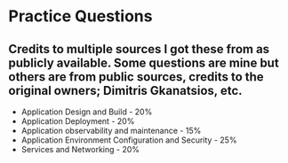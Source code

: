 # Practice Questions
## Credits to multiple sources I got these from as publicly available. Some questions are mine but others are from public sources, credits to the original owners; Dimitris Gkanatsios, etc. 


- Application Design and Build - 20%
- Application Deployment - 20%
- Application observability and maintenance - 15%
- Application Environment Configuration and Security - 25%
- Services and Networking - 20%
